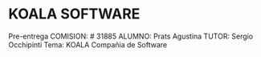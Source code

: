 # KOALA SOFTWARE
Pre-entrega
COMISION: # 31885
ALUMNO: Prats Agustina
TUTOR: Sergio Occhipinti
Tema: KOALA Compañia de Software



